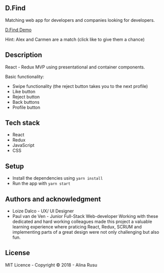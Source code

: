 ## D.Find 
Matching web app for developers and companies looking for developers.

[D.Find Demo](https://xenodochial-kare-750acf.netlify.com/)

Hint: Alex and Carmen are a match (click like to give them a chance)

## Description
React - Redux MVP using presentational and container components.

Basic functionality:
* Swipe functionality (the reject button takes you to the next profile)
* Like button
* Reject button
* Back buttons
* Profile button

## Tech stack
* React
* Redux
* JavaScript
* CSS

## Setup 
* Install the dependencies using `yarn install`
* Run the app with `yarn start`

## Authors and acknowledgment
* Loize Dalco - UX/ UI Designer 
* Paul van de Ven - Junior Full-Stack Web-developer
Working with these dedicated and hard working colleagues made this project a valuable learning experience where praticing React, Redux, SCRUM and implementing parts of a great design were not only challenging but also fun.

## License
MIT Licence - Copyright &copy; 2018 - Alina Rusu
